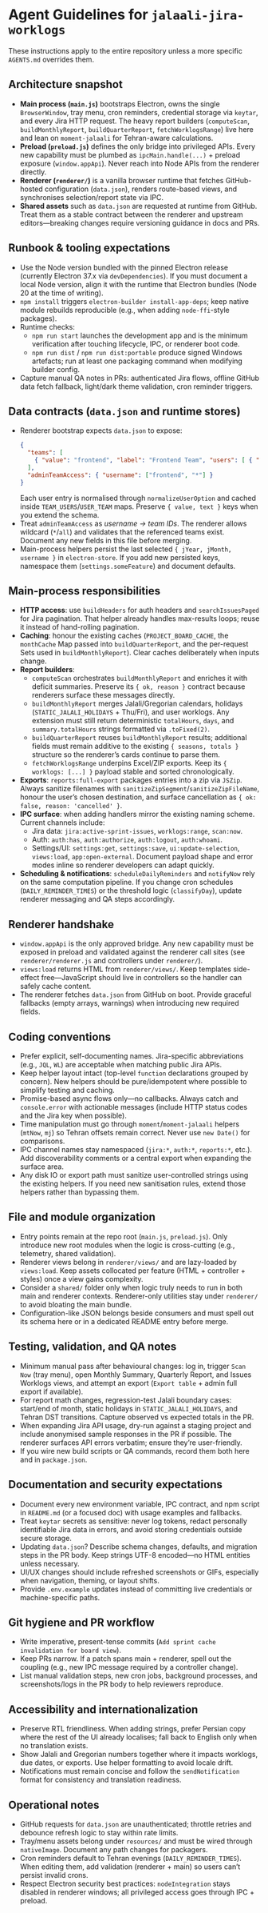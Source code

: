 # Agent Guidelines for `jalaali-jira-worklogs`

These instructions apply to the entire repository unless a more specific `AGENTS.md` overrides them.

## Architecture snapshot
- **Main process (`main.js`)** bootstraps Electron, owns the single `BrowserWindow`, tray menu, cron reminders, credential storage via `keytar`, and every Jira HTTP request. The heavy report builders (`computeScan`, `buildMonthlyReport`, `buildQuarterReport`, `fetchWorklogsRange`) live here and lean on `moment-jalaali` for Tehran-aware calculations.
- **Preload (`preload.js`)** defines the only bridge into privileged APIs. Every new capability must be plumbed as `ipcMain.handle(...)` + preload exposure (`window.appApi`). Never reach into Node APIs from the renderer directly.
- **Renderer (`renderer/`)** is a vanilla browser runtime that fetches GitHub-hosted configuration (`data.json`), renders route-based views, and synchronises selection/report state via IPC.
- **Shared assets** such as `data.json` are requested at runtime from GitHub. Treat them as a stable contract between the renderer and upstream editors—breaking changes require versioning guidance in docs and PRs.

## Runbook & tooling expectations
- Use the Node version bundled with the pinned Electron release (currently Electron 37.x via `devDependencies`). If you must document a local Node version, align it with the runtime that Electron bundles (Node 20 at the time of writing).
- `npm install` triggers `electron-builder install-app-deps`; keep native module rebuilds reproducible (e.g., when adding `node-ffi`-style packages).
- Runtime checks:
  - `npm run start` launches the development app and is the minimum verification after touching lifecycle, IPC, or renderer boot code.
  - `npm run dist` / `npm run dist:portable` produce signed Windows artefacts; run at least one packaging command when modifying builder config.
- Capture manual QA notes in PRs: authenticated Jira flows, offline GitHub data fetch fallback, light/dark theme validation, cron reminder triggers.

## Data contracts (`data.json` and runtime stores)
- Renderer bootstrap expects `data.json` to expose:
  ```json
  {
    "teams": [
      { "value": "frontend", "label": "Frontend Team", "users": [ { "text": "…", "value": "…" } ] }
    ],
    "adminTeamAccess": { "username": ["frontend", "*"] }
  }
  ```
  Each user entry is normalised through `normalizeUserOption` and cached inside `TEAM_USERS`/`USER_TEAM` maps. Preserve `{ value, text }` keys when you extend the schema.
- Treat `adminTeamAccess` as *username → team IDs*. The renderer allows wildcard (`*`/`all`) and validates that the referenced teams exist. Document any new fields in this file before merging.
- Main-process helpers persist the last selected `{ jYear, jMonth, username }` in `electron-store`. If you add new persisted keys, namespace them (`settings.someFeature`) and document defaults.

## Main-process responsibilities
- **HTTP access**: use `buildHeaders` for auth headers and `searchIssuesPaged` for Jira pagination. That helper already handles max-results loops; reuse it instead of hand-rolling pagination.
- **Caching**: honour the existing caches (`PROJECT_BOARD_CACHE`, the `monthCache` Map passed into `buildQuarterReport`, and the per-request Sets used in `buildMonthlyReport`). Clear caches deliberately when inputs change.
- **Report builders**:
  - `computeScan` orchestrates `buildMonthlyReport` and enriches it with deficit summaries. Preserve its `{ ok, reason }` contract because renderers surface these messages directly.
  - `buildMonthlyReport` merges Jalali/Gregorian calendars, holidays (`STATIC_JALALI_HOLIDAYS` + Thu/Fri), and user worklogs. Any extension must still return deterministic `totalHours`, `days`, and `summary.totalHours` strings formatted via `.toFixed(2)`.
  - `buildQuarterReport` reuses `buildMonthlyReport` results; additional fields must remain additive to the existing `{ seasons, totals }` structure so the renderer’s cards continue to parse them.
  - `fetchWorklogsRange` underpins Excel/ZIP exports. Keep its `{ worklogs: [...] }` payload stable and sorted chronologically.
- **Exports**: `reports:full-export` packages entries into a zip via `JSZip`. Always sanitize filenames with `sanitizeZipSegment`/`sanitizeZipFileName`, honour the user’s chosen destination, and surface cancellation as `{ ok: false, reason: 'cancelled' }`.
- **IPC surface**: when adding handlers mirror the existing naming scheme. Current channels include:
  - Jira data: `jira:active-sprint-issues`, `worklogs:range`, `scan:now`.
  - Auth: `auth:has`, `auth:authorize`, `auth:logout`, `auth:whoami`.
  - Settings/UI: `settings:get`, `settings:save`, `ui:update-selection`, `views:load`, `app:open-external`.
  Document payload shape and error modes inline so renderer developers can adapt quickly.
- **Scheduling & notifications**: `scheduleDailyReminders` and `notifyNow` rely on the same computation pipeline. If you change cron schedules (`DAILY_REMINDER_TIMES`) or the threshold logic (`classifyDay`), update renderer messaging and QA steps accordingly.

## Renderer handshake
- `window.appApi` is the only approved bridge. Any new capability must be exposed in preload and validated against the renderer call sites (see `renderer/renderer.js` and controllers under `renderer/`).
- `views:load` returns HTML from `renderer/views/`. Keep templates side-effect free—JavaScript should live in controllers so the handler can safely cache content.
- The renderer fetches `data.json` from GitHub on boot. Provide graceful fallbacks (empty arrays, warnings) when introducing new required fields.

## Coding conventions
- Prefer explicit, self-documenting names. Jira-specific abbreviations (e.g., `JQL`, `WL`) are acceptable when matching public Jira APIs.
- Keep helper layout intact (top-level `function` declarations grouped by concern). New helpers should be pure/idempotent where possible to simplify testing and caching.
- Promise-based async flows only—no callbacks. Always catch and `console.error` with actionable messages (include HTTP status codes and the Jira key when possible).
- Time manipulation must go through `moment`/`moment-jalaali` helpers (`mtNow`, `mj`) so Tehran offsets remain correct. Never use `new Date()` for comparisons.
- IPC channel names stay namespaced (`jira:*`, `auth:*`, `reports:*`, etc.). Add discoverability comments or a central export when expanding the surface area.
- Any disk IO or export path must sanitize user-controlled strings using the existing helpers. If you need new sanitisation rules, extend those helpers rather than bypassing them.

## File and module organization
- Entry points remain at the repo root (`main.js`, `preload.js`). Only introduce new root modules when the logic is cross-cutting (e.g., telemetry, shared validation).
- Renderer views belong in `renderer/views/` and are lazy-loaded by `views:load`. Keep assets collocated per feature (HTML + controller + styles) once a view gains complexity.
- Consider a `shared/` folder only when logic truly needs to run in both main and renderer contexts. Renderer-only utilities stay under `renderer/` to avoid bloating the main bundle.
- Configuration-like JSON belongs beside consumers and must spell out its schema here or in a dedicated README entry before merge.

## Testing, validation, and QA notes
- Minimum manual pass after behavioural changes: log in, trigger `Scan Now` (tray menu), open Monthly Summary, Quarterly Report, and Issues Worklogs views, and attempt an export (`Export table` + admin full export if available).
- For report math changes, regression-test Jalali boundary cases: start/end of month, static holidays in `STATIC_JALALI_HOLIDAYS`, and Tehran DST transitions. Capture observed vs expected totals in the PR.
- When expanding Jira API usage, dry-run against a staging project and include anonymised sample responses in the PR if possible. The renderer surfaces API errors verbatim; ensure they’re user-friendly.
- If you wire new build scripts or QA commands, record them both here and in `package.json`.

## Documentation and security expectations
- Document every new environment variable, IPC contract, and npm script in `README.md` (or a focused doc) with usage examples and fallbacks.
- Treat `keytar` secrets as sensitive: never log tokens, redact personally identifiable Jira data in errors, and avoid storing credentials outside secure storage.
- Updating `data.json`? Describe schema changes, defaults, and migration steps in the PR body. Keep strings UTF-8 encoded—no HTML entities unless necessary.
- UI/UX changes should include refreshed screenshots or GIFs, especially when navigation, theming, or layout shifts.
- Provide `.env.example` updates instead of committing live credentials or machine-specific paths.

## Git hygiene and PR workflow
- Write imperative, present-tense commits (`Add sprint cache invalidation for board view`).
- Keep PRs narrow. If a patch spans main + renderer, spell out the coupling (e.g., new IPC message required by a controller change).
- List manual validation steps, new cron jobs, background processes, and screenshots/logs in the PR body to help reviewers reproduce.

## Accessibility and internationalization
- Preserve RTL friendliness. When adding strings, prefer Persian copy where the rest of the UI already localises; fall back to English only when no translation exists.
- Show Jalali and Gregorian numbers together where it impacts worklogs, due dates, or exports. Use helper formatting to avoid locale drift.
- Notifications must remain concise and follow the `sendNotification` format for consistency and translation readiness.

## Operational notes
- GitHub requests for `data.json` are unauthenticated; throttle retries and debounce refresh logic to stay within rate limits.
- Tray/menu assets belong under `resources/` and must be wired through `nativeImage`. Document any path changes for packagers.
- Cron reminders default to Tehran evenings (`DAILY_REMINDER_TIMES`). When editing them, add validation (renderer + main) so users can’t persist invalid crons.
- Respect Electron security best practices: `nodeIntegration` stays disabled in renderer windows; all privileged access goes through IPC + preload.
